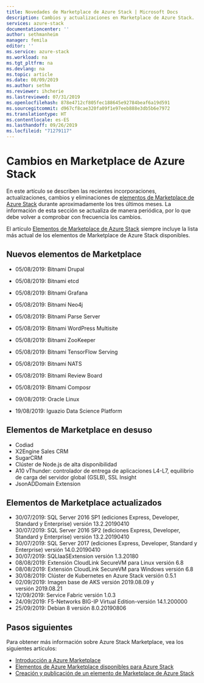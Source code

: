 ```yaml
---
title: Novedades de Marketplace de Azure Stack | Microsoft Docs
description: Cambios y actualizaciones en Marketplace de Azure Stack.
services: azure-stack
documentationcenter: ''
author: sethmanheim
manager: femila
editor: ''
ms.service: azure-stack
ms.workload: na
ms.tgt_pltfrm: na
ms.devlang: na
ms.topic: article
ms.date: 08/09/2019
ms.author: sethm
ms.reviewer: ihcherie
ms.lastreviewed: 07/31/2019
ms.openlocfilehash: 878e4712cf805fec188645e92784beaf6a19d591
ms.sourcegitcommit: d967cf8cae320fa09f1e97eeb888e3db5b6e7972
ms.translationtype: HT
ms.contentlocale: es-ES
ms.lasthandoff: 09/26/2019
ms.locfileid: "71279117"
---
```

# <a name="azure-stack-marketplace-changes"></a>Cambios en Marketplace de Azure Stack

En este artículo se describen las recientes incorporaciones, actualizaciones, cambios y eliminaciones de [elementos de Marketplace de Azure Stack](azure-stack-marketplace-azure-items.md) durante aproximadamente los tres últimos meses. La información de esta sección se actualiza de manera periódica, por lo que debe volver a comprobar con frecuencia los cambios.

El artículo [Elementos de Marketplace de Azure Stack](azure-stack-marketplace-azure-items.md) siempre incluye la lista más actual de los elementos de Marketplace de Azure Stack disponibles.

## <a name="new-marketplace-items"></a>Nuevos elementos de Marketplace

- 05/08/2019: Bitnami Drupal

- 05/08/2019: Bitnami etcd

- 05/08/2019: Bitnami Grafana

- 05/08/2019: Bitnami Neo4j

- 05/08/2019: Bitnami Parse Server

- 05/08/2019: Bitnami WordPress Multisite

- 05/08/2019: Bitnami ZooKeeper

- 05/08/2019: Bitnami TensorFlow Serving

- 05/08/2019: Bitnami NATS

- 05/08/2019: Bitnami Review Board

- 05/08/2019: Bitnami Composr

- 09/08/2019: Oracle Linux

- 19/08/2019: Iguazio Data Science Platform


## <a name="deprecated-marketplace-items"></a>Elementos de Marketplace en desuso

- Codiad
- X2Engine Sales CRM
- SugarCRM
- Clúster de Node.js de alta disponibilidad
- A10 vThunder: controlador de entrega de aplicaciones L4-L7, equilibrio de carga del servidor global (GSLB), SSL Insight
- JsonADDomain Extension

## <a name="updated-marketplace-items"></a>Elementos de Marketplace actualizados

- 30/07/2019: SQL Server 2016 SP1 (ediciones Express, Developer, Standard y Enterprise) versión 13.2.20190410
- 30/07/2019: SQL Server 2016 SP2 (ediciones Express, Developer, Standard y Enterprise) versión 13.2.20190410
- 30/07/2019: SQL Server 2017 (ediciones Express, Developer, Standard y Enterprise) versión 14.0.20190410
- 30/07/2019: SQLIaaSExtension versión 1.3.20180
- 08/08/2019: Extensión CloudLink SecureVM para Linux versión 6.8
- 08/08/2019: Extensión CloudLink SecureVM para Windows versión 6.8
- 30/08/2019: Clúster de Kubernetes en Azure Stack versión 0.5.1
- 02/09/2019: Imagen base de AKS versión 2019.08.09 y versión 2019.08.21
- 12/09/2019: Service Fabric versión 1.0.3
- 24/09/2019: F5-Networks BIG-IP Virtual Edition-versión 14.1.200000
- 25/09/2019: Debian 8 versión 8.0.20190806


## <a name="next-steps"></a>Pasos siguientes

Para obtener más información sobre Azure Stack Marketplace, vea los siguientes artículos:

- [Introducción a Azure Marketplace](azure-stack-marketplace.md)
- [Elementos de Azure Marketplace disponibles para Azure Stack](azure-stack-marketplace-azure-items.md)
- [Creación y publicación de un elemento de Marketplace de Azure Stack](azure-stack-create-and-publish-marketplace-item.md)
